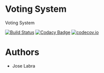 # Voting System

Voting System

[![Build Status](https://travis-ci.org/Arquisoft/VotingSystem_3b.svg?branch=master)](https://travis-ci.org/Arquisoft/VotingSystem_3b)
[![Codacy Badge](https://api.codacy.com/project/badge/grade/eb369e4ab6bd41528de18d67c087ff4c)](https://www.codacy.com/app/jelabra/VotingSystem_3b)
[![codecov.io](https://codecov.io/github/Arquisoft/VotingSystem_3b/coverage.svg?branch=master)](https://codecov.io/github/Arquisoft/VotingSystem_3b?branch=master)


# Authors

* Jose Labra




